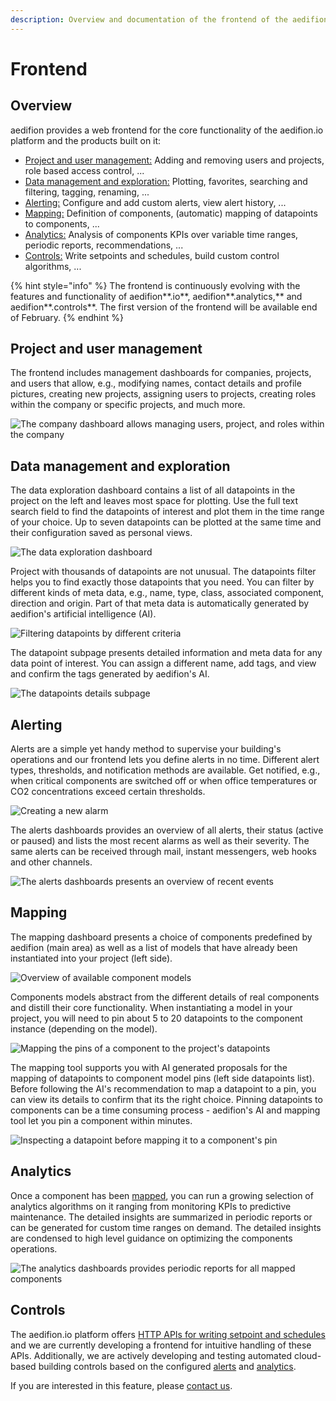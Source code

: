 ```yaml
---
description: Overview and documentation of the frontend of the aedifion.io cloud platform.
---
```


# Frontend

## Overview

aedifion provides a web frontend for the core functionality of the aedifion.io platform and the products built on it:

* [Project and user management:](frontend.md#project-and-user-management) Adding and removing users and projects, role based access control, ...
* [Data management and exploration:](frontend.md#data-management-and-exploration) Plotting, favorites, searching and filtering, tagging, renaming, ...
* [Alerting:](frontend.md#alerting) Configure and add custom alerts, view alert history, ...
* [Mapping:](frontend.md#mapping) Definition of components, \(automatic\) mapping of datapoints to components, ...
* [Analytics:](frontend.md#analytics) Analysis of components KPIs over variable time ranges, periodic reports, recommendations, ...
* [Controls:](frontend.md#controls) Write setpoints and schedules, build custom control algorithms, ...

{% hint style="info" %}
The frontend is continuously evolving with the features and functionality of aedifion**.io**, aedifion**.analytics,** and aedifion**.controls**. The first version of the frontend will be available end of February.
{% endhint %}

## Project and user management

The frontend includes management dashboards for companies, projects, and users that allow, e.g., modifying names, contact details and profile pictures, creating new projects, assigning users to projects, creating roles within the company or specific projects, and much more.

![The company dashboard allows managing users, project, and roles within the company](../.gitbook/assets/screendesign_company1.png)

## Data management and exploration

The data exploration dashboard contains a list of all datapoints in the project on the left and leaves most space for plotting. Use the full text search field to find the datapoints of interest and plot them in the time range of your choice. Up to seven datapoints can be plotted at the same time and their configuration saved as personal views.

![The data exploration dashboard](../.gitbook/assets/screendesign_io.png)

Project with thousands of datapoints are not unusual. The datapoints filter helps you to find exactly those datapoints that you need. You can filter by different kinds of meta data, e.g., name, type, class, associated component, direction and origin. Part of that meta data is automatically generated by aedifion's artificial intelligence \(AI\).

![Filtering datapoints by different criteria](../.gitbook/assets/screendesign_filter.png)

The datapoint subpage presents detailed information and meta data for any data point of interest. You can assign a different name, add tags, and view and confirm the tags generated by aedifion's AI.

![The datapoints details subpage](../.gitbook/assets/screendesign_datapoint.png)

## Alerting

Alerts are a simple yet handy method to supervise your building's operations and our frontend lets you define alerts in no time. Different alert types, thresholds, and notification methods are available. Get notified, e.g., when critical components are switched off or when office temperatures or CO2 concentrations exceed certain thresholds.

![Creating a new alarm](../.gitbook/assets/screendesign_alerting2.png)

The alerts dashboards provides an overview of all alerts, their status \(active or paused\) and lists the most recent alarms as well as their severity. The same alerts can be received through mail, instant messengers, web hooks and other channels.

![The alerts dashboards presents an overview of recent events](../.gitbook/assets/screendesign_alerting.png)

## Mapping

The mapping dashboard presents a choice of components predefined by aedifion \(main area\) as well as a list of models that have already been instantiated into your project \(left side\).

![Overview of available component models](../.gitbook/assets/screendesign_mapping1.png)

Components models abstract from the different details of real components and distill their core functionality. When instantiating a model in your project, you will need to pin about 5 to 20 datapoints to the component instance \(depending on the model\).

![Mapping the pins of a component to the project&apos;s datapoints](../.gitbook/assets/screendesign_mapping2.png)

The mapping tool supports you with AI generated proposals for the mapping of datapoints to component model pins \(left side datapoints list\). Before following the AI's recommendation to map a datapoint to a pin, you can view its details to confirm that its the right choice. Pinning datapoints to components can be a time consuming process - aedifion's AI and mapping tool let you pin a component within minutes.

![Inspecting a datapoint before mapping it to a component&apos;s pin](../.gitbook/assets/screendesign_mappin3.png)

## Analytics

Once a component has been [mapped](frontend.md#mapping), you can run a growing selection of analytics algorithms on it ranging from monitoring KPIs to predictive maintenance. The detailed insights are summarized in periodic reports or can be generated for custom time ranges on demand. The detailed insights are condensed to high level guidance on optimizing the components operations.

![The analytics dashboards provides periodic reports for all mapped components](../.gitbook/assets/screendesign_analytics.png)

## Controls

The aedifion.io platform offers [HTTP APIs for writing setpoint and schedules](../tutorials/api/setpoints-and-schedules.md) and we are currently developing a frontend for intuitive handling of these APIs. Additionally, we are actively developing and testing automated cloud-based building controls based on the configured [alerts](frontend.md#alerting) and [analytics](frontend.md#analytics).

If you are interested in this feature, please [contact us](../contact.md). 



